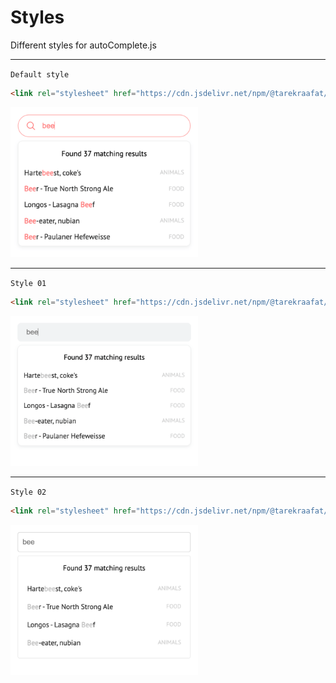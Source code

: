 # Styles

Different styles for autoComplete.js

***

<!-- panels:start -->
<!-- div:left-panel -->
`Default style`

```html
<link rel="stylesheet" href="https://cdn.jsdelivr.net/npm/@tarekraafat/autocomplete.js@{{version}}/dist/css/autoComplete.min.css">
```
<!-- div:right-panel -->
<img src="./img/styles/Style.00.png" style="width:300px;">
<!-- panels:end -->

***

<!-- panels:start -->
<!-- div:left-panel -->
`Style 01`

```html
<link rel="stylesheet" href="https://cdn.jsdelivr.net/npm/@tarekraafat/autocomplete.js@{{version}}/dist/css/autoComplete.01.min.css">
```
<!-- div:right-panel -->
<img src="./img/styles/Style.01.png" style="width:300px;">
<!-- panels:end -->

***

<!-- panels:start -->
<!-- div:left-panel -->
`Style 02`

```html
<link rel="stylesheet" href="https://cdn.jsdelivr.net/npm/@tarekraafat/autocomplete.js@{{version}}/dist/css/autoComplete.02.min.css">
```
<!-- div:right-panel -->
<img src="./img/styles/Style.02.png" style="width:300px;">
<!-- panels:end -->
